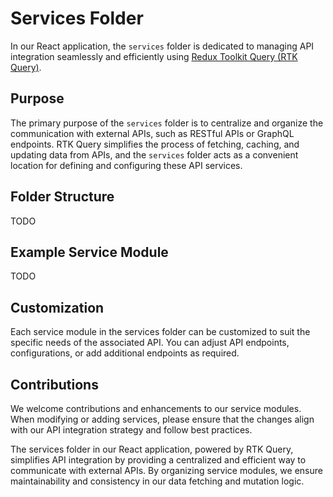 # Services Folder

In our React application, the `services` folder is dedicated to managing API integration seamlessly and efficiently using [Redux Toolkit Query (RTK Query)](https://redux-toolkit.js.org/rtk-query/overview).

## Purpose

The primary purpose of the `services` folder is to centralize and organize the communication with external APIs, such as RESTful APIs or GraphQL endpoints. RTK Query simplifies the process of fetching, caching, and updating data from APIs, and the `services` folder acts as a convenient location for defining and configuring these API services.

## Folder Structure

TODO

## Example Service Module

TODO

## Customization

Each service module in the services folder can be customized to suit the specific needs of the associated API. You can adjust API endpoints, configurations, or add additional endpoints as required.

## Contributions

We welcome contributions and enhancements to our service modules. When modifying or adding services, please ensure that the changes align with our API integration strategy and follow best practices.

The services folder in our React application, powered by RTK Query, simplifies API integration by providing a centralized and efficient way to communicate with external APIs. By organizing service modules, we ensure maintainability and consistency in our data fetching and mutation logic.
